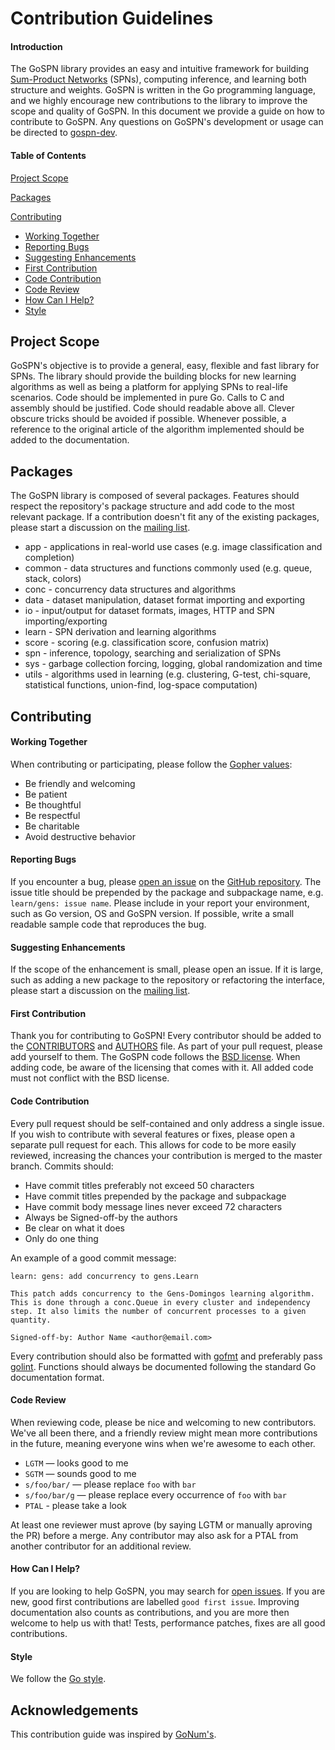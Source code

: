 # Contribution Guidelines

#### Introduction

The GoSPN library provides an easy and intuitive framework for building
[Sum-Product Networks](http://spn.cs.washington.edu/) (SPNs), computing
inference, and learning both structure and weights. GoSPN is written in
the Go programming language, and we highly encourage new contributions
to the library to improve the scope and quality of GoSPN. In this
document we provide a guide on how to contribute to GoSPN. Any questions
on GoSPN's development or usage can be directed to
[gospn-dev](https://groups.google.com/forum/#!forum/gospn-dev).

#### Table of Contents

[Project Scope](#project-scope)

[Packages](#packages)

[Contributing](#contributing)
  * [Working Together](#working-together)
  * [Reporting Bugs](#reporting-bugs)
  * [Suggesting Enhancements](#suggesting-enhancements)
  * [First Contribution](#first-contribution)
  * [Code Contribution](#code-contribution)
  * [Code Review](#code-review)
  * [How Can I Help?](#how-can-i-help)
  * [Style](#style)

## Project Scope

GoSPN's objective is to provide a general, easy, flexible and fast
library for SPNs. The library should provide the building blocks for new
learning algorithms as well as being a platform for applying SPNs to
real-life scenarios. Code should be implemented in pure Go. Calls to C
and assembly should be justified. Code should readable above all. Clever
obscure tricks should be avoided if possible. Whenever possible, a
reference to the original article of the algorithm implemented should be
added to the documentation.

## Packages

The GoSPN library is composed of several packages. Features should
respect the repository's package structure and add code to the most
relevant package. If a contribution doesn't fit any of the existing
packages, please start a discussion on the [mailing
list](https://groups.google.com/forum/#!forum/gospn-dev).

* app - applications in real-world use cases (e.g. image classification
  and completion)
* common - data structures and functions commonly used (e.g. queue,
  stack, colors)
* conc - concurrency data structures and algorithms
* data - dataset manipulation, dataset format importing and exporting
* io - input/output for dataset formats, images, HTTP and SPN
  importing/exporting
* learn - SPN derivation and learning algorithms
* score - scoring (e.g. classification score, confusion matrix)
* spn - inference, topology, searching and serialization of SPNs
* sys - garbage collection forcing, logging, global randomization and
  time
* utils - algorithms used in learning (e.g. clustering, G-test,
  chi-square, statistical functions, union-find, log-space computation)

## Contributing

#### Working Together

When contributing or participating, please follow the [Gopher
values](https://golang.org/conduct#values):

* Be friendly and welcoming
* Be patient
* Be thoughtful
* Be respectful
* Be charitable
* Avoid destructive behavior

#### Reporting Bugs

If you encounter a bug, please [open an
issue](https://github.com/RenatoGeh/gospn/issues/new) on the [GitHub
repository](https://github.com/RenatoGeh/gospn). The issue title should
be prepended by the package and subpackage name, e.g. `learn/gens: issue
name`. Please include in your report your environment, such as Go
version, OS and GoSPN version. If possible, write a small readable
sample code that reproduces the bug.

#### Suggesting Enhancements

If the scope of the enhancement is small, please open an issue. If it is
large, such as adding a new package to the repository or refactoring the
interface, please start a discussion on the [mailing
list](https://groups.google.com/forum/#!forum/gospn-dev).

#### First Contribution

Thank you for contributing to GoSPN! Every contributor should be added
to the
[CONTRIBUTORS](https://github.com/RenatoGeh/gospn/blob/dev/CONTRIBUTORS)
and [AUTHORS](https://github.com/RenatoGeh/gospn/blob/dev/AUTHORS) file.
As part of your pull request, please add yourself to them. The GoSPN
code follows the [BSD
license](https://github.com/RenatoGeh/gospn/blob/dev/LICENSE). When
adding code, be aware of the licensing that comes with it. All added
code must not conflict with the BSD license.

#### Code Contribution

Every pull request should be self-contained and only address a single
issue. If you wish to contribute with several features or fixes, please
open a separate pull request for each. This allows for code to be more
easily reviewed, increasing the chances your contribution is merged to
the master branch. Commits should:

- Have commit titles preferably not exceed 50 characters
- Have commit titles prepended by the package and subpackage
- Have commit body message lines never exceed 72 characters
- Always be Signed-off-by the authors
- Be clear on what it does
- Only do one thing

An example of a good commit message:

```
learn: gens: add concurrency to gens.Learn

This patch adds concurrency to the Gens-Domingos learning algorithm.
This is done through a conc.Queue in every cluster and independency
step. It also limits the number of concurrent processes to a given
quantity.

Signed-off-by: Author Name <author@email.com>
```

Every contribution should also be formatted with
[gofmt](https://golang.org/cmd/gofmt/) and preferably pass
[golint](https://github.com/golang/lint). Functions should always be
documented following the standard Go documentation format.

#### Code Review

When reviewing code, please be nice and welcoming to new contributors.
We've all been there, and a friendly review might mean more
contributions in the future, meaning everyone wins when we're awesome to
each other.

* `LGTM` — looks good to me
* `SGTM` — sounds good to me
* `s/foo/bar/` — please replace `foo` with `bar`
* `s/foo/bar/g` — please replace every occurrence of `foo` with `bar`
* `PTAL` - please take a look

At least one reviewer must aprove (by saying LGTM or manually aproving
the PR) before a merge. Any contributor may also ask for a PTAL from
another contributor for an additional review.

#### How Can I Help?

If you are looking to help GoSPN, you may search for [open
issues](https://github.com/RenatoGeh/gospn/issues). If you are new, good
first contributions are labelled `good first issue`. Improving
documentation also counts as contributions, and you are more then
welcome to help us with that! Tests, performance patches, fixes are all
good contributions.

#### Style

We follow the [Go style](https://github.com/golang/go/wiki/CodeReviewComments).

## Acknowledgements

This contribution guide was inspired by
[GoNum's](https://github.com/gonum/gonum/blob/master/CONTRIBUTING.md).

